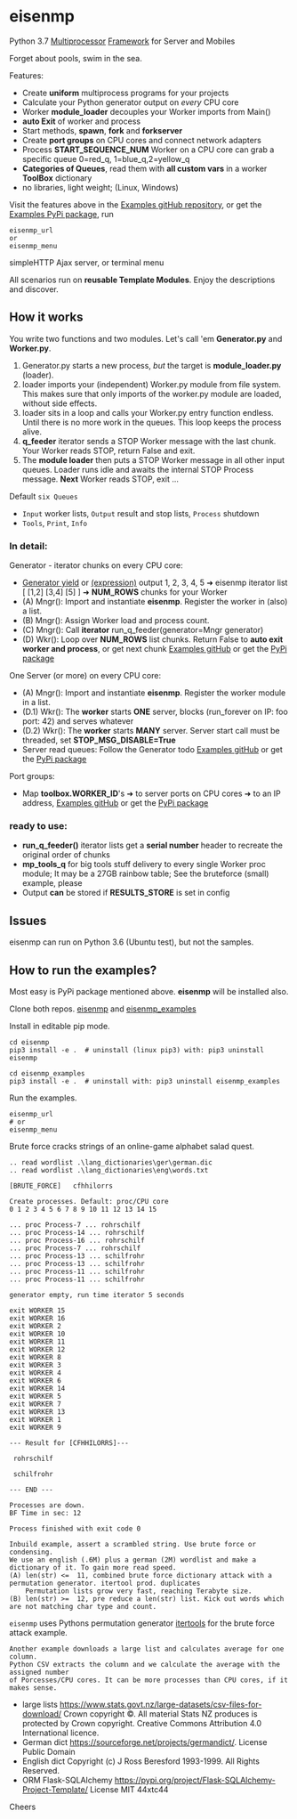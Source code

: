 # eisenmp
 
Python 3.7 
[Multiprocessor](https://en.wikipedia.org/wiki/Multiprocessing)
[Framework](https://en.wikipedia.org/wiki/Software_framework) for Server and Mobiles 

Forget about pools, swim in the sea.

Features:

* Create **uniform** multiprocess programs for your projects
* Calculate your Python generator output on _every_ CPU core
* Worker **module_loader** decouples your Worker imports from Main()
* **auto Exit** of worker and process
* Start methods, **spawn**, **fork** and **forkserver**
* Create **port groups** on CPU cores and connect network adapters
* Process **START_SEQUENCE_NUM** Worker on a CPU core can grab a specific queue 0=red_q, 1=blue_q,2=yellow_q
* **Categories of Queues**, read them with **all custom vars** in a worker **ToolBox** dictionary
* no libraries, light weight; (Linux, Windows)

Visit the features above in the
[Examples gitHub repository](https://github.com/44xtc44/eisenmp_examples), 
or get the [Examples PyPi package](https://pypi.org/project/eisenmp-examples/),
run 

    eisenmp_url 
    or 
    eisenmp_menu
simpleHTTP Ajax server, or terminal menu

All scenarios run on **reusable Template Modules**. Enjoy the descriptions and discover.

## How it works
You write two functions and two modules.
Let's call 'em **Generator.py** and **Worker.py**.

1. Generator.py starts a new process, _but_ the target is **module_loader.py** (loader).
2. loader imports your (independent) Worker.py module from file system. 
This makes sure that only imports of the worker.py module are loaded, without side effects.
3. loader sits in a loop and calls your Worker.py entry function endless. Until there is no more work in the queues.
This loop keeps the process alive.
4. **q_feeder** iterator sends a STOP Worker message with the last chunk. Your Worker reads STOP, return False and exit. 
5. The **module loader** then puts a STOP Worker message in all other input queues.
Loader runs idle and awaits the internal STOP Process message. **Next** Worker reads STOP, exit ...

Default ``six Queues``
- ``Input`` worker lists, ``Output`` result and stop lists, ``Process`` shutdown
- ``Tools``, ``Print``, ``Info``

### In detail:

Generator - iterator chunks on every CPU core:
- [Generator yield](https://docs.python.org/3/reference/expressions.html#yieldexpr)
or 
[(expression)](https://peps.python.org/pep-0289/)
output 1, 2, 3, 4, 5 ➜ eisenmp iterator list [ [1,2] [3,4] [5] ] ➜ **NUM_ROWS** chunks for your Worker
- (A) Mngr(): Import and instantiate **eisenmp**. Register the worker in (also) a list. 
- (B) Mngr(): Assign Worker load and process count.
- (C) Mngr(): Call **iterator** run_q_feeder(generator=Mngr generator)
- (D) Wkr(): Loop over **NUM_ROWS** list chunks. Return False to **auto exit worker and process**, or get next chunk 
[Examples gitHub](https://github.com/44xtc44/eisenmp_examples)
or get the [PyPi package](https://pypi.org/project/eisenmp-examples/)

One Server (or more) on every CPU core:
- (A) Mngr(): Import and instantiate **eisenmp**. Register the worker module in a list.
- (D.1) Wkr(): The **worker** starts **ONE** server, blocks (run_forever on IP: foo port: 42) and serves whatever
- (D.2) Wkr(): The **worker** starts **MANY** server. Server start call must be threaded, set **STOP_MSG_DISABLE=True**
- Server read queues: Follow the Generator todo
[Examples gitHub](https://github.com/44xtc44/eisenmp_examples)
or get the [PyPi package](https://pypi.org/project/eisenmp-examples/)

Port groups:
- Map **toolbox.WORKER_ID**'s ➜ to server ports on CPU cores ➜ to an IP address, 
[Examples gitHub](https://github.com/44xtc44/eisenmp_examples)
or get the [PyPi package](https://pypi.org/project/eisenmp-examples/)


### ready to use:
- **run_q_feeder()** iterator lists get a **serial number** header to recreate the original order of chunks
- **mp_tools_q** for big tools stuff delivery to every single Worker proc module;
It may be a 27GB rainbow table; See the bruteforce (small) example, please
- Output **can** be stored if **RESULTS_STORE** is set in config


## Issues
eisenmp can run on Python 3.6 (Ubuntu test), but not the samples.

## How to run the examples?
Most easy is PyPi package mentioned above. **eisenmp** will be installed also.

Clone both repos.
[eisenmp](https://github.com/44xtc44/eisenmp) and
[eisenmp_examples](https://github.com/44xtc44/eisenmp_examples)

Install in editable pip mode.

    cd eisenmp 
    pip3 install -e .  # uninstall (linux pip3) with: pip3 uninstall eisenmp

    cd eisenmp_examples
    pip3 install -e .  # uninstall with: pip3 uninstall eisenmp_examples
Run the examples.
 
    eisenmp_url
    # or
    eisenmp_menu

Brute force cracks strings of an online-game alphabet salad quest. 

    .. read wordlist .\lang_dictionaries\ger\german.dic
    .. read wordlist .\lang_dictionaries\eng\words.txt

	[BRUTE_FORCE]	cfhhilorrs

    Create processes. Default: proc/CPU core
    0 1 2 3 4 5 6 7 8 9 10 11 12 13 14 15 
    
    ... proc Process-7 ... rohrschilf
    ... proc Process-14 ... rohrschilf
    ... proc Process-16 ... rohrschilf
    ... proc Process-7 ... rohrschilf
    ... proc Process-13 ... schilfrohr
    ... proc Process-13 ... schilfrohr
    ... proc Process-11 ... schilfrohr
    ... proc Process-11 ... schilfrohr

	generator empty, run time iterator 5 seconds

	exit WORKER 15
	exit WORKER 16
	exit WORKER 2
	exit WORKER 10
	exit WORKER 11
	exit WORKER 12
	exit WORKER 8
	exit WORKER 3
	exit WORKER 4
	exit WORKER 6
	exit WORKER 14
	exit WORKER 5
	exit WORKER 7
	exit WORKER 13
	exit WORKER 1
	exit WORKER 9

    --- Result for [CFHHILORRS]---
    
     rohrschilf
    
     schilfrohr

    --- END ---

	Processes are down.
    BF Time in sec: 12
    
    Process finished with exit code 0

    Inbuild example, assert a scrambled string. Use brute force or condensing.
    We use an english (.6M) plus a german (2M) wordlist and make a dictionary of it. To gain more read speed.
    (A) len(str) <=  11, combined brute force dictionary attack with a permutation generator. itertool prod. duplicates
        Permutation lists grow very fast, reaching Terabyte size.
    (B) len(str) >=  12, pre reduce a len(str) list. Kick out words which are not matching char type and count.

`eisenmp` uses Pythons permutation generator
 [itertools](https://docs.python.org/3/library/itertools.html?highlight=itertools.permutations#itertools.permutations)
for the brute force attack example.

    Another example downloads a large list and calculates average for one column.
    Python CSV extracts the column and we calculate the average with the assigned number
    of Porcesses/CPU cores. It can be more processes than CPU cores, if it makes sense.


- large lists https://www.stats.govt.nz/large-datasets/csv-files-for-download/ Crown copyright ©. 
All material Stats NZ produces is protected by Crown copyright.
Creative Commons Attribution 4.0 International licence.
- German dict https://sourceforge.net/projects/germandict/. License Public Domain
- English dict Copyright (c) J Ross Beresford 1993-1999. All Rights Reserved.
- ORM Flask-SQLAlchemy https://pypi.org/project/Flask-SQLAlchemy-Project-Template/ License MIT 44xtc44

Cheers
